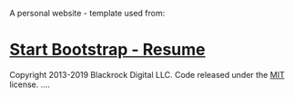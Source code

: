 A personal website - template used from:

# [Start Bootstrap - Resume](https://startbootstrap.com/template-overviews/resume/)

Copyright 2013-2019 Blackrock Digital LLC. Code released under the [MIT](https://github.com/BlackrockDigital/startbootstrap-resume/blob/gh-pages/LICENSE) license.
....
